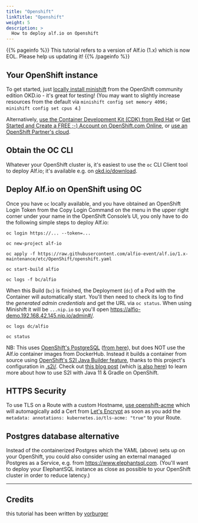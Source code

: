 ```yaml
---
title: "Openshift"
linkTitle: "Openshift"
weight: 5
description: >
  How to deploy alf.io on Openshift
---
```


{{% pageinfo %}}
This tutorial refers to a version of Alf.io (1.x) which is now EOL. Please help us updating it!
{{% /pageinfo %}}

## Your OpenShift instance

To get started, just [locally install minishift](https://docs.okd.io/latest/minishift/index.html) from the OpenShift community edition OKD.io - it's great for testing!  (You may want to slightly increase resources from the default via `minishift config set memory 4096; minishift config set cpus 4`.)

Alternatively, [use the Container Development Kit (CDK) from Red Hat](https://developers.redhat.com/products/cdk/overview/) or [Get Started and Create a FREE ;-) Account on OpenShift.com Online](https://www.openshift.com), or [use an OpenShift Partner's cloud](https://www.openshift.com/learn/partners/).

## Obtain the OC CLI

Whatever your OpenShift cluster is, it's easiest to use the `oc` CLI Client tool to deploy Alf.io; it's available e.g. on [okd.io/download](https://www.okd.io/download.html).

## Deploy Alf.io on OpenShift using OC

Once you have `oc` locally available, and you have obtained an OpenShift Login Token from the Copy Login Command on the menu in the upper right corner under your name in the OpenShift Console’s UI, you only have to do the following simple steps to deploy Alf.io:

    oc login https://... --token=...

    oc new-project alf-io

    oc apply -f https://raw.githubusercontent.com/alfio-event/alf.io/1.x-maintenance/etc/OpenShift/openshift.yaml

    oc start-build alfio

    oc logs -f bc/alfio

When this Build (`bc`) is finished, the Deployment (`dc`) of a Pod with the Container will automatically start.
You'll then need to check its log to find the _generated admin credentials_ and get the URL via `oc status`.
When using Minishift it will be `...nip.io` so you'll open https://alfio-demo.192.168.42.145.nip.io/admin#/.

    oc logs dc/alfio

    oc status

NB: This uses [OpenShift's PostgreSQL](https://docs.okd.io/latest/using_images/db_images/postgresql.html) ([from here](https://github.com/sclorg/postgresql-container)), but does NOT use the Alf.io container images from DockerHub.  Instead it builds a container from source using [OpenShift's S2I Java Builder feature](https://github.com/fabric8io-images/s2i/tree/master/java/examples), thanks to this project's configuration in [.s2i/](../../.s2i/).  Check out [this blog post](https://developers.redhat.com/blog/2018/12/18/openshift-java-s2i-builder-java-11-grade/) (which [is also here](http://blog2.vorburger.ch/2018/11/s2i-with-java-11-gradle-builds-for.html)) to learn more about how to use S2I with Java 11 & Gradle on OpenShift.

## HTTPS Security

To use TLS on a Route with a custom Hostname, [use openshift-acme](https://github.com/tnozicka/openshift-acme/tree/master/deploy/letsencrypt-live/single-namespace) which will automagically add a Cert from [Let's Encrypt](https://letsencrypt.org) as soon as you add the `metadata: annotations: kubernetes.io/tls-acme: "true"` to your Route.

## Postgres database alternative

Instead of the containerized Postgres which the YAML (above) sets up on your OpenShift, you could also consider using an external managed Postgres as a Service, e.g. from https://www.elephantsql.com.  (You'll want to deploy your ElephantSQL instance as close as possible to your OpenShift cluster in order to reduce latency.)

----------------------------------------------------------------
## Credits
this tutorial has been written by [vorburger](https://github.com/vorburger)